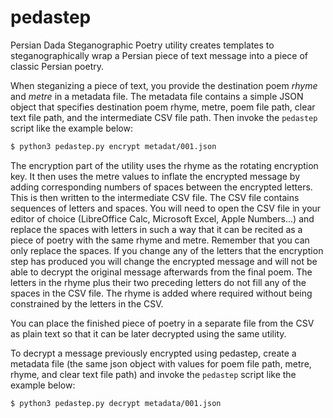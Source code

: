 # pedastep
Persian Dada Steganographic Poetry utility creates templates to
steganographically wrap a Persian piece of text message into a piece of classic
Persian poetry.

When steganizing a piece of text, you provide the destination poem _rhyme_ and
_metre_ in a metadata file. The metadata file contains a simple JSON object
that specifies destination poem rhyme, metre, poem file path, 
clear text file path, and the intermediate CSV file path. Then invoke the 
`pedastep` script like the example below:

```sh
$ python3 pedastep.py encrypt metadat/001.json
```

The encryption part of the utility uses the rhyme as the rotating encryption
key. It then uses the metre values to inflate the encrypted message by adding
corresponding numbers of spaces between the encrypted letters. This is then
written to the intermediate CSV file. The CSV file contains sequences of 
letters and spaces. You will need to open the CSV file in your editor of 
choice (LibreOffice Calc, Microsoft Excel, Apple Numbers...) and
replace the spaces with letters in such a way that it can be recited as a piece
of poetry with the same rhyme and metre. Remember that you can only replace
the spaces. If you change any of the letters that the encryption step has
produced you will change the encrypted message and will not be able to decrypt
the original message afterwards from the final poem. The letters in the rhyme
plus their two preceding letters do not fill any of the spaces in the CSV file.
The rhyme is added where required without being constrained by the letters in 
the CSV.

You can place the finished piece of poetry in a separate file from the CSV as
plain text so that it can be later decrypted using the same utility.

To decrypt a message previously encrypted using pedastep, create a metadata 
file (the same json object with values for poem file path, metre, rhyme,
and clear text file path) and invoke the `pedastep` script like the example below:

```sh
$ python3 pedastep.py decrypt metadata/001.json
```
